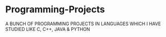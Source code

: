 # Programming-Projects
A BUNCH OF PROGRAMMING PROJECTS IN LANGUAGES WHICH I HAVE STUDIED LIKE C, C++, JAVA & PYTHON

